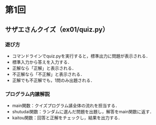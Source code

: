# 第1回
## サザエさんクイズ（ex01/quiz.py）
### 遊び方
* コマンドラインでquiz.pyを実行すると，標準出力に問題が表示される．
* 標準入力から答えを入力する．
* 正解なら「正解」と表示される．
* 不正解なら「不正解」と表示される．
* 正解でも不正解でも，1問のみ出題される．
### プログラム内䛾解説
* main関数：クイズプログラム䛾全体の流れを担当する．
* shutudai関数：ランダムに選んだ問題を出題し，解答をmain関数に返す．
* kaitou関数：回答と正解をチェックし，結果を出力する．